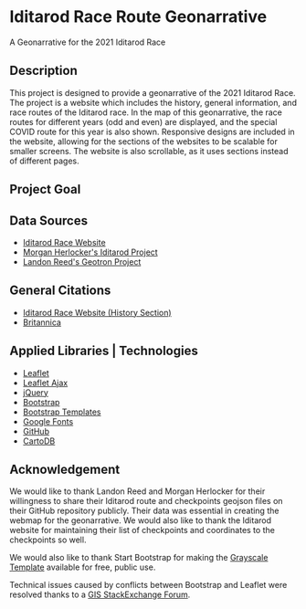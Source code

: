 # Iditarod Race Route Geonarrative
A Geonarrative for the 2021 Iditarod Race

## Description
This project is designed to provide a geonarrative of the 2021 Iditarod Race.
The project is a website which includes the history, general information, and race routes of the Iditarod race. In the map of this geonarrative, the race routes for different years (odd and even) are displayed, and the special COVID route for this year is also shown.
Responsive designs are included in the website, allowing for the sections of the websites to be scalable for smaller screens. The website is also scrollable, as it uses sections instead of different pages.

## Project Goal

## Data Sources
- [Iditarod Race Website](https://iditarod.com/race/checkpoints/)
- [Morgan Herlocker's Iditarod Project](https://github.com/morganherlocker/iditarod)
- [Landon Reed's Geotron Project](https://github.com/landonreed/geotron)

## General Citations
- [Iditarod Race Website (History Section)](https://iditarod.com/race-history/)
- [Britannica](https://www.britannica.com/sports/Iditarod-Trail-Sled-Dog-Race)

## Applied Libraries | Technologies
- [Leaflet](https://leafletjs.com/)
- [Leaflet Ajax](https://cdnjs.com/libraries/leaflet-ajax)
- [jQuery](https://jquery.com/)
- [Bootstrap](https://getbootstrap.com/)
- [Bootstrap Templates](https://startbootstrap.com/themes)
- [Google Fonts](https://fonts.google.com/)
- [GitHub](github.com)
- [CartoDB](https://carto.com/)

## Acknowledgement
We would like to thank Landon Reed and Morgan Herlocker for their willingness to share their Iditarod route and checkpoints geojson files on their GitHub repository publicly. Their data was essential in creating the webmap for the geonarrative. We would also like to thank the Iditarod website for maintaining their list of checkpoints and coordinates to the checkpoints so well.

We would also like to thank Start Bootstrap for making the [Grayscale Template](https://startbootstrap.com/theme/grayscale) available for free, public use.

Technical issues caused by conflicts between Bootstrap and Leaflet were resolved thanks to a [GIS StackExchange Forum](https://gis.stackexchange.com/questions/62491/sizing-leaflet-map-inside-bootstrap).
